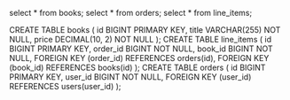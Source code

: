 select * from books;
select * from orders;
select * from line_items;

CREATE TABLE books (
    id BIGINT  PRIMARY KEY,
    title VARCHAR(255) NOT NULL,
    price DECIMAL(10, 2) NOT NULL
);
CREATE TABLE line_items (
	id BIGINT  PRIMARY KEY,
    order_id BIGINT NOT NULL,
    book_id BIGINT NOT NULL,
    FOREIGN KEY (order_id) REFERENCES orders(id),
    FOREIGN KEY (book_id) REFERENCES books(id)
);
CREATE TABLE orders (
    id BIGINT  PRIMARY KEY,
    user_id BIGINT NOT NULL,
   FOREIGN KEY (user_id) REFERENCES users(user_id)
);
